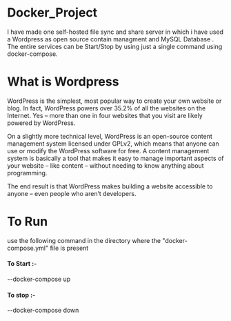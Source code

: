 
# Docker_Project

I have made one self-hosted file sync and share server in which i have used a Wordpress as open source contain managment and MySQL  Database . 
The entire services can be Start/Stop by using just a single command using docker-compose.

# What is Wordpress 

WordPress is the simplest, most popular way to create your own website or blog. In fact, WordPress powers over 35.2% of all the websites on the 
Internet. Yes – more than one in four websites that you visit are likely powered by WordPress.

On a slightly more technical level, WordPress is an open-source content management system licensed under GPLv2, which means that anyone can
use or modify the WordPress software for free. A content management system is basically a tool that makes it easy to manage important aspects
of your website – like content – without needing to know anything about programming.

The end result is that WordPress makes building a website accessible to anyone – even people who aren’t developers.

# To Run

use the following command in the directory where the "docker-compose.yml" file is present

#### To Start :-
--docker-compose up

#### To stop :- 

--docker-compose down 
